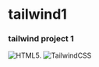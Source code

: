 # tailwind1
### tailwind project 1
![HTML5](https://img.shields.io/badge/html5-%23E34F26.svg?style=for-the-badge&logo=html5&logoColor=white).
![TailwindCSS](https://img.shields.io/badge/tailwindcss-%2338B2AC.svg?style=for-the-badge&logo=tailwind-css&logoColor=white)
